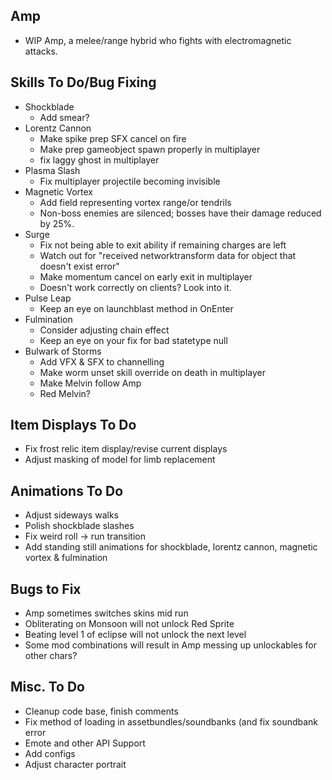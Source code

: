   ## Amp
- WIP Amp, a melee/range hybrid who fights with electromagnetic attacks.
## Skills To Do/Bug Fixing
- Shockblade
  - Add smear?
- Lorentz Cannon
  - Make spike prep SFX cancel on fire
  - Make prep gameobject spawn properly in multiplayer
  - fix laggy ghost in multiplayer
- Plasma Slash
  - Fix multiplayer projectile becoming invisible
- Magnetic Vortex
  - Add field representing vortex range/or tendrils
  - Non-boss enemies are silenced; bosses have their damage reduced by 25%.
- Surge
  - Fix not being able to exit ability if remaining charges are left
  - Watch out for "received networktransform data for object that doesn't exist error"
  - Make momentum cancel on early exit in multiplayer
  - Doesn't work correctly on clients? Look into it.
- Pulse Leap
  - Keep an eye on launchblast method in OnEnter
- Fulmination
  - Consider adjusting chain effect
  - Keep an eye on your fix for bad statetype null
- Bulwark of Storms
  - Add VFX & SFX to channelling
  - Make worm unset skill override on death in multiplayer
  - Make Melvin follow Amp
  - Red Melvin?

## Item Displays To Do
- Fix frost relic item display/revise current displays
- Adjust masking of model for limb replacement

## Animations To Do
- Adjust sideways walks
- Polish shockblade slashes
- Fix weird roll -> run transition
- Add standing still animations for shockblade, lorentz cannon, magnetic vortex & fulmination

## Bugs to Fix
- Amp sometimes switches skins mid run
- Obliterating on Monsoon will not unlock Red Sprite
- Beating level 1 of eclipse will not unlock the next level
- Some mod combinations will result in Amp messing up unlockables for other chars?

## Misc. To Do
- Cleanup code base, finish comments
- Fix method of loading in assetbundles/soundbanks (and fix soundbank error
- Emote and other API Support
- Add configs
- Adjust character portrait
